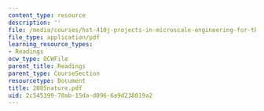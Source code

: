 ```yaml
---
content_type: resource
description: ''
file: /media/courses/hst-410j-projects-in-microscale-engineering-for-the-life-sciences-spring-2007/2c54539970ab15dad0966a9d238019a2_2005nature.pdf
file_type: application/pdf
learning_resource_types:
- Readings
ocw_type: OCWFile
parent_title: Readings
parent_type: CourseSection
resourcetype: Document
title: 2005nature.pdf
uid: 2c545399-70ab-15da-d096-6a9d238019a2
---
```

